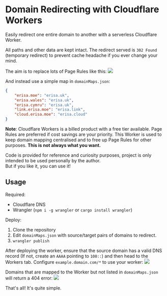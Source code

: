 # Domain Redirecting with Cloudflare Workers

Easily redirect one entire domain to another with a serverless Cloudflare Worker.

All paths and other data are kept intact. The redirect served is `302 Found` (temporary redirect) to prevent cache headache if you ever change your mind.

The aim is to replace lots of Page Rules like this:
![](https://cdn.erisa.moe/firefox_ILlPFFe3Hk.png)

And instead use a simple map in `domainMaps.json`:
```json
{
    "erisa.moe": "erisa.uk",
    "erisa.wales": "erisa.uk",
    "erisa.cymru": "erisa.uk",
    "link.erisa.moe": "erisa.link",
    "cloud.erisa.moe": "erisa.cloud"
}
```

**Note**: Cloudflare Workers is a billed product with a free tier available. Page Rules are preferred if cost savings are your priority. This Worker is used to keep domain mapping centralised and to free up Page Rules for other purposes. **This is not always what you want.**

Code is provided for reference and curiosity purposes, project is only intended to be used personally by the author.  
But if you like it, you can use it!

## Usage

Required:
- Cloudflare DNS
- Wrangler (`npm i -g wrangler` or `cargo install wrangler`)

Deploy:
1. Clone the repository
2. Edit `domainMaps.json` with source/target pairs of domains to redirect.
3. `wrangler publish`

After deploying the worker, ensure that the source domain has a valid DNS record (If not, create an `AAAA` pointing to `100::`) and then head to the Workers tab. Configure `example.domain.com/*` to use your worker:
![](https://cdn.erisa.moe/firefox_lMarhsl7p0.png)

Domains that are mapped to the Worker but not listed in `domainMaps.json` will return a 404 error:
![](https://cdn.erisa.moe/firefox_jRnHX7iexY.png)


That's all! It's quite simple.